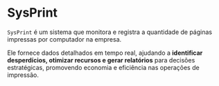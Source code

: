 # SysPrint

`SysPrint` é um sistema que monitora e registra a quantidade de páginas impressas por computador na empresa.

Ele fornece dados detalhados em tempo real, ajudando a **identificar desperdícios, otimizar recursos e gerar relatórios** para decisões estratégicas, promovendo economia e eficiência nas operações de impressão.
